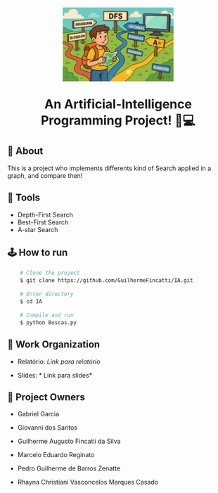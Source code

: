 <h1 align="center">
    <img src = "./imgs/Cidades2.png" style="width: 50%;"/>
    <p> An Artificial-Intelligence Programming Project! 🧠💻 </p>
</h1>

## 🚨 About

This is a project who implements differents kind of Search applied in a graph, and compare then!

## 🔨 Tools

- Depth-First Search
- Best-First Search
- A-star Search

## 🕹️ How to run

```bash
    # Clone the project
    $ git clone https://github.com/GuilhermeFincatti/IA.git

```

```bash
    # Enter directory
    $ cd IA
```

```bash
    # Compile and run
    $ python Buscas.py

```

## 📄 Work Organization

- Relatório: *Link para relatório*

- Slides: * Link para slides*


## 👥 Project Owners

- Gabriel Garcia

- Giovanni dos Santos

- Guilherme Augusto Fincatii da Silva

- Marcelo Eduardo Reginato

- Pedro Guilherme de Barros Zenatte

- Rhayna Christiani Vasconcelos Marques Casado